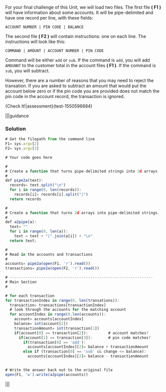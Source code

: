 For your final challenge of this Unit, we will load two files. The first file **( F1 )** will have information about some accounts. It will be pipe-delimited and have one record per line, with these fields:

`ACCOUNT NUMBER | PIN CODE | BALANCE`

The second file **( F2 )** will contain instructions: one on each line. The instructions will look like this:

`COMMAND | AMOUNT | ACCOUNT NUMBER | PIN CODE`

Command will be either `add` or `sub`. If the command is `add`, you will add `AMOUNNT` to the customer total in the account files **( F1 )**. If the command is `sub`, you will subtract. 

However, there are a number of reasons that you may need to reject the transation. If you are asked to subtract an amount that would put the account below zero or if the pin code you are provided does not match the pin code in the account record, the transaction is ignored.


{Check It!|assessment}(test-1550596684)


|||guidance
### Solution
```javascript
# Get the filepath from the command line
F1= sys.argv[2] 
F2= sys.argv[3]

# Your code goes here

#
# Create a function that turns pipe-delimited strings into 2d arrays
# 
def pipe2a(text):
  records= text.split("\n")
  for i in range(0, len(records)):
    records[i]= records[i].split("|")
  return records

#
# Create a function that turns 2d arrays into pipe-delimited strings.
# 
def a2pipe(a):
  text= ""
  for i in range(0, len(a)):
    text = text + "|".join(a[i]) + "\n"
  return text;

#
# Read in the accounts and transactions
# 
accounts= pipe2a(open(F1, 'r').read())
transactions= pipe2a(open(F2, 'r').read())

# ----------------------------------------------------------------
# Main Section
#

# for each transaction
for transactionIndex in range(0, len(transations)):
  transaction= transactions[transactionIndex]
  # look through the accounts for the matching account
  for accountIndex in range(0,len(accounts)):
    account= accounts[accountIndex]
    balance= int(account[2])
    transactionAmount= int(transaction[1])
    if(account[0] == transaction[2]):         # account matches?
      if(account[1] == transaction[3]):       # pin code matches?
        if(transaction[0] == 'add'):          
          accounts[accountIndex][2]= balance + transactionAmount 
        else if (transaction[0] == 'sub' && change <= balance):
          accounts[accountIndex][2]= balance - transactionAmount           

          
# Write the answer back out to the original file
open(F1, 'w').write(a2pipe(accounts))
```
|||